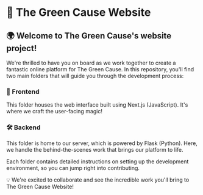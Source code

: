 # 🌿 The Green Cause Website

## 🌍 Welcome to The Green Cause's website project!

We're thrilled to have you on board as we work together to create a fantastic online platform for The Green Cause. In this repository, you'll find two main folders that will guide you through the development process:

### 🔮 Frontend
This folder houses the web interface built using Next.js (JavaScript). It's where we craft the user-facing magic!

### 🛠️ Backend
This folder is home to our server, which is powered by Flask (Python). Here, we handle the behind-the-scenes work that brings our platform to life.

Each folder contains detailed instructions on setting up the development environment, so you can jump right into contributing.

💡 We're excited to collaborate and see the incredible work you'll bring to The Green Cause Website!
